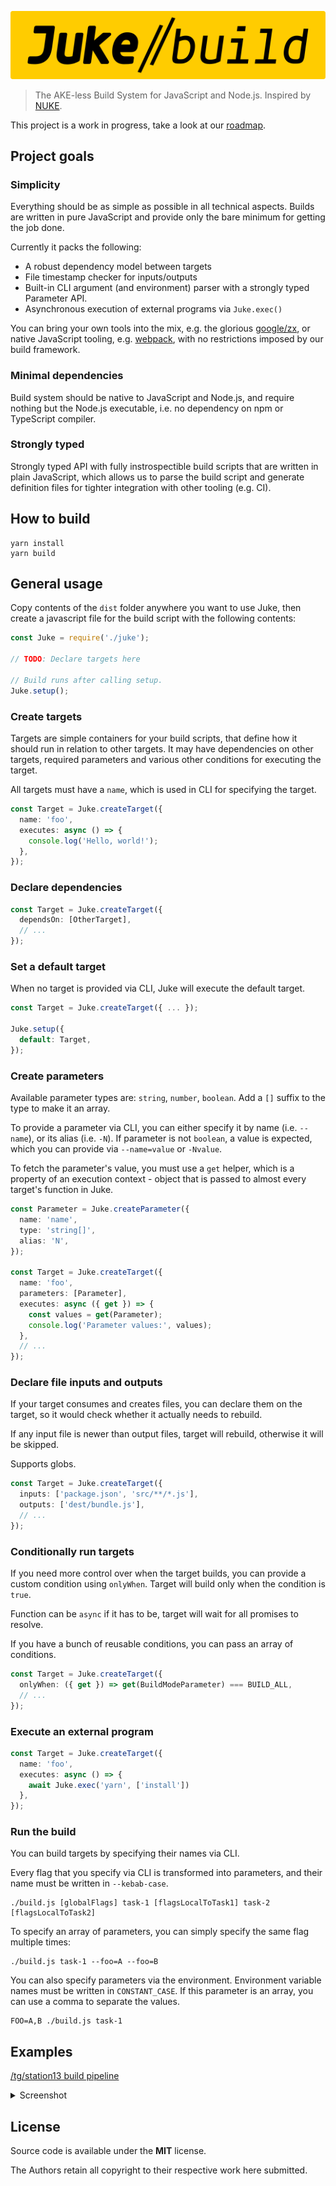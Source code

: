 ![JUKE build](https://github.com/stylemistake/juke-build/blob/master/assets/juke-build.png)

> The AKE-less Build System for JavaScript and Node.js.
> Inspired by [NUKE](https://nuke.build/).

This project is a work in progress, take a look at our
[roadmap](https://github.com/stylemistake/juke-build/projects/1).

## Project goals

### Simplicity

Everything should be as simple as possible in all technical aspects. Builds
are written in pure JavaScript and provide only the bare minimum for getting
the job done.

Currently it packs the following:

- A robust dependency model between targets
- File timestamp checker for inputs/outputs
- Built-in CLI argument (and environment) parser with a strongly typed
Parameter API.
- Asynchronous execution of external programs via `Juke.exec()`

You can bring your own tools into the mix, e.g. the glorious
[google/zx](https://github.com/google/zx), or native JavaScript tooling, e.g.
[webpack](https://webpack.js.org/), with no restrictions imposed by our build
framework.

### Minimal dependencies

Build system should be native to JavaScript and Node.js, and require nothing
but the Node.js executable, i.e. no dependency on npm or TypeScript compiler.

### Strongly typed

Strongly typed API with fully instrospectible build scripts that are written
in plain JavaScript, which allows us to parse the build script and generate
definition files for tighter integration with other tooling (e.g. CI).

## How to build

```
yarn install
yarn build
```

## General usage

Copy contents of the `dist` folder anywhere you want to use Juke, then
create a javascript file for the build script with the following contents:

```ts
const Juke = require('./juke');

// TODO: Declare targets here

// Build runs after calling setup.
Juke.setup();
```

### Create targets

Targets are simple containers for your build scripts, that define how it should
run in relation to other targets. It may have dependencies on other targets,
required parameters and various other conditions for executing the target.

All targets must have a `name`, which is used in CLI for specifying the target.

```ts
const Target = Juke.createTarget({
  name: 'foo',
  executes: async () => {
    console.log('Hello, world!');
  },
});
```

### Declare dependencies

```ts
const Target = Juke.createTarget({
  dependsOn: [OtherTarget],
  // ...
});
```

### Set a default target

When no target is provided via CLI, Juke will execute the default target.

```ts
const Target = Juke.createTarget({ ... });

Juke.setup({
  default: Target,
});
```

### Create parameters

Available parameter types are: `string`, `number`, `boolean`.
Add a `[]` suffix to the type to make it an array.

To provide a parameter via CLI, you can either specify it by name
(i.e. `--name`), or its alias (i.e. `-N`). If parameter is not `boolean`,
a value is expected, which you can provide via `--name=value` or `-Nvalue`.

To fetch the parameter's value, you must use a `get` helper, which is a
property of an execution context - object that is passed to almost every
target's function in Juke.

```ts
const Parameter = Juke.createParameter({
  name: 'name',
  type: 'string[]',
  alias: 'N',
});

const Target = Juke.createTarget({
  name: 'foo',
  parameters: [Parameter],
  executes: async ({ get }) => {
    const values = get(Parameter);
    console.log('Parameter values:', values);
  },
  // ...
});
```

### Declare file inputs and outputs

If your target consumes and creates files, you can declare them on the target,
so it would check whether it actually needs to rebuild.

If any input file is newer than output files, target will rebuild, otherwise
it will be skipped.

Supports globs.

```ts
const Target = Juke.createTarget({
  inputs: ['package.json', 'src/**/*.js'],
  outputs: ['dest/bundle.js'],
  // ...
});
```

### Conditionally run targets

If you need more control over when the target builds, you can provide a custom
condition using `onlyWhen`. Target will build only when the condition is
`true`.

Function can be `async` if it has to be, target will wait for all promises to
resolve.

If you have a bunch of reusable conditions, you can pass an array of
conditions.

```ts
const Target = Juke.createTarget({
  onlyWhen: ({ get }) => get(BuildModeParameter) === BUILD_ALL,
  // ...
});
```

### Execute an external program

```ts
const Target = Juke.createTarget({
  name: 'foo',
  executes: async () => {
    await Juke.exec('yarn', ['install'])
  },
});
```

### Run the build

You can build targets by specifying their names via CLI.

Every flag that you specify via CLI is transformed into parameters, and their
name must be written in `--kebab-case`.

```
./build.js [globalFlags] task-1 [flagsLocalToTask1] task-2 [flagsLocalToTask2]
```

To specify an array of parameters, you can simply specify the same flag
multiple times:

```
./build.js task-1 --foo=A --foo=B
```

You can also specify parameters via the environment. Environment variable
names must be written in `CONSTANT_CASE`. If this parameter is an array,
you can use a comma to separate the values.

```
FOO=A,B ./build.js task-1
```

## Examples

[/tg/station13 build pipeline](https://github.com/tgstation/tgstation/blob/d200efc29312a2683a9d074e999db70287f69eae/tools/build/build.js)

<details>
  <summary>Screenshot</summary>
  <img alt="image" src="https://user-images.githubusercontent.com/1516236/123164088-26166580-d47b-11eb-9b03-b048274a4499.png">
</details>

## License

Source code is available under the **MIT** license.

The Authors retain all copyright to their respective work here submitted.
